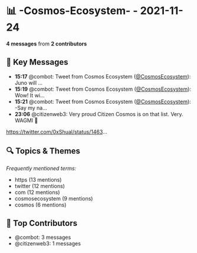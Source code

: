 # 📊 -Cosmos-Ecosystem- - 2021-11-24
**4 messages** from **2 contributors**

## 💬 Key Messages
- **15:17** @combot: Tweet from Cosmos Ecosystem ([@CosmosEcosystem](https://twitter.com/CosmosEcosystem)):
Juno will ...
- **15:19** @combot: Tweet from Cosmos Ecosystem ([@CosmosEcosystem](https://twitter.com/CosmosEcosystem)):
Wow! It wi...
- **15:21** @combot: Tweet from Cosmos Ecosystem ([@CosmosEcosystem](https://twitter.com/CosmosEcosystem)):
-Say my na...
- **23:06** @citizenweb3: Very proud Citizen Cosmos is on that list. Very. WAGMI 🚀

https://twitter.com/0xShual/status/1463...

## 🔍 Topics & Themes
*Frequently mentioned terms:*
- https (13 mentions)
- twitter (12 mentions)
- com (12 mentions)
- cosmosecosystem (9 mentions)
- cosmos (6 mentions)

## 👥 Top Contributors
- @combot: 3 messages
- @citizenweb3: 1 messages